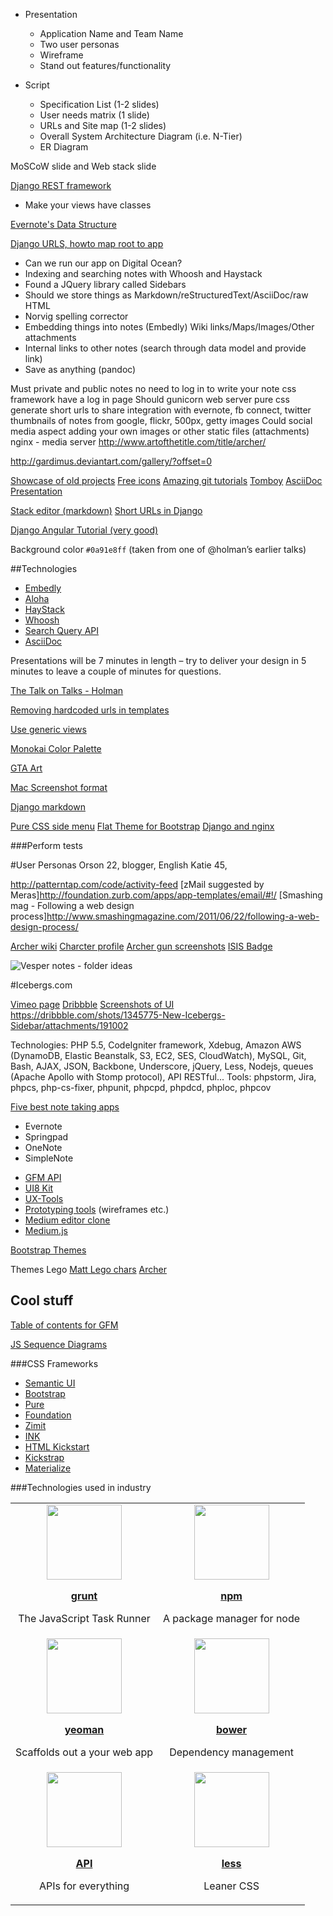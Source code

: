 + Presentation
    + Application Name and Team Name
    + Two user personas
    + Wireframe
    + Stand out features/functionality

+ Script
    + Specification List (1-2 slides)
    + User needs matrix (1 slide)
    + URLs and Site map (1-2 slides)
    + Overall System Architecture Diagram (i.e. N-Tier)
    + ER Diagram

MoSCoW slide and Web stack slide

[Django REST framework](http://www.django-rest-framework.org/tutorial/1-serialization/)
- Make your views have classes

[Evernote's Data Structure](https://dev.evernote.com/doc/articles/data_structure.php)

[Django URLS, howto map root to app](http://stackoverflow.com/questions/7580220/django-urls-howto-map-root-to-app)

* Can we run our app on Digital Ocean?
* Indexing and searching notes with Whoosh and Haystack
* Found a JQuery library called Sidebars
* Should we store things as Markdown/reStructuredText/AsciiDoc/raw HTML
* Norvig spelling corrector
* Embedding things into notes (Embedly)
    Wiki links/Maps/Images/Other attachments
* Internal links to other notes (search through data model and provide link)
* Save as anything (pandoc)

Must
    private and public notes
    no need to log in to write your note
    css framework
    have a log in page
Should
    gunicorn web server
    pure css
    generate short urls to share
    integration with evernote, fb connect, twitter
    thumbnails of notes from google, flickr, 500px, getty images
Could
    social media aspect
    adding your own images or other static files (attachments)
    nginx - media server
http://www.artofthetitle.com/title/archer/

http://gardimus.deviantart.com/gallery/?offset=0

[Showcase of old projects](http://leif.pythonanywhere.com/)
[Free icons](http://thenounproject.com/)
[Amazing git tutorials](https://www.atlassian.com/git/tutorials/)
[Tomboy](https://wiki.gnome.org/Apps/Tomboy)
[AsciiDoc Presentation](https://mojavelinux.github.io/decks/asciidoc-with-pleasure/rwx2012/index.html#37.7)

[Stack editor (markdown)](https://stackedit.io/)
[Short URLs in Django](https://djangosnippets.org/snippets/1323/)

[Django Angular Tutorial (very good)](https://github.com/brwr/thinkster-django-angular-tutorial-draft-1)

Background color `#0a91e8ff` (taken from one of @holman’s earlier talks)

##Technologies
+ [Embedly](http://embed.ly/)
+ [Aloha](http://www.alohaeditor.org/api/)
+ [HayStack](http://haystacksearch.org/)
+ [Whoosh](https://bitbucket.org/mchaput/whoosh/wiki/Home)
+ [Search Query API](http://django-haystack.readthedocs.org/en/latest/searchqueryset_api.html)
+ [AsciiDoc](http://www.methods.co.nz/asciidoc/)

Presentations will be 7 minutes in length – try to deliver your design in 5
minutes to  leave a couple of minutes for questions.

[The Talk on Talks - Holman](http://zachholman.com/talk/the-talk-on-talks/)

[Removing hardcoded urls in templates](https://docs.djangoproject.com/en/1.7/intro/tutorial03/#removing-hardcoded-urls-in-templates)

[Use generic views](https://docs.djangoproject.com/en/1.7/intro/tutorial04/#use-generic-views-less-code-is-better)

[Monokai Color Palette](http://www.colourlovers.com/palette/1718713/Monokai)

[GTA Art](http://bit.ly/16bADC3)

[Mac Screenshot format](http://www.idownloadblog.com/2014/07/31/how-to-change-mac-screenshot-file-format/)

[Django markdown](https://pythonhosted.org/django-markdown/#)

[Pure CSS side menu](http://purecss.io/layouts/side-menu/#)
[Flat Theme for Bootstrap](http://designmodo.com/flat/)
[Django and nginx](http://michal.karzynski.pl/blog/2013/06/09/django-nginx-gunicorn-virtualenv-supervisor/)


###Perform tests

#User Personas
Orson
22, blogger, English 
Katie
45, 

http://patterntap.com/code/activity-feed
[zMail suggested by Meras]http://foundation.zurb.com/apps/app-templates/email/#!/
[Smashing mag - Following a web design process]http://www.smashingmagazine.com/2011/06/22/following-a-web-design-process/

[Archer wiki](http://archer.wikia.com/wiki/Archer_Wiki)
[Charcter profile](http://archer.wikia.com/wiki/Cyril_Figgis)
[Archer gun screenshots](http://www.imfdb.org/wiki/Archer_-_Season_2)
[ISIS Badge](http://bit.ly/1DpQ3Od)

![Vesper notes - folder ideas](http://a3.mzstatic.com/us/r30/Purple3/v4/a2/f2/2d/a2f22dbc-5b63-aa8f-ab0b-26b17e4b807f/screen568x568.jpeg)


#Icebergs.com

[Vimeo page](http://vimeo.com/user11157497)
[Dribbble](https://dribbble.com/AlbertPereta/tags/iceberg)
[Screenshots of UI](http://free.com.tw/icebergs/)
https://dribbble.com/shots/1345775-New-Icebergs-Sidebar/attachments/191002

Technologies: PHP 5.5, CodeIgniter framework, Xdebug, Amazon AWS (DynamoDB, Elastic Beanstalk, S3, EC2, SES, CloudWatch), MySQL, Git, Bash, AJAX, JSON, Backbone, Underscore, jQuery, Less, Nodejs, queues (Apache Apollo with Stomp protocol), API RESTful...
Tools: phpstorm, Jira, phpcs, php-cs-fixer, phpunit, phpcpd, phpdcd, phploc, phpcov

[Five best note taking apps](http://lifehacker.com/5837191/five-best-note-taking-applications)
+ Evernote
+ Springpad
+ OneNote
+ SimpleNote

* [GFM API](ttps://developer.github.com/v3/markdown/)
* [UI8 Kit](https://ui8.net/product/basiliq-wireframe-kit-free)
* [UX-Tools](http://uxdesign.cc/ux-tools/)
* [Prototyping tools](http://prototypingtools.co/)
(wireframes etc.)
* [Medium editor clone](https://github.com/daviferreira/medium-editor)
* [Medium.js](http://jakiestfu.github.io/Medium.js/docs/)

[Bootstrap Themes](http://bootswatch.com/)

Themes
Lego
[Matt Lego chars](http://store.spoke-art.com/collections/bad-dads-prints?page=3)
[Archer](http://archer.wikia.com/wiki/Pam_Poovey)
## Cool stuff

[Table of contents for GFM](http://doctoc.herokuapp.com/)

[JS Sequence Diagrams](http://bramp.github.io/js-sequence-diagrams/)

###CSS Frameworks
* [Semantic UI](http://semantic-ui.com/)
* [Bootstrap](http://getbootstrap.com/)
* [Pure](http://purecss.io/)
* [Foundation](http://foundation.zurb.com/)
* [Zimit](http://firezenk.github.io/zimit/)
* [INK](http://ink.sapo.pt/)
* [HTML Kickstart](http://www.99lime.com/elements/)
* [Kickstrap](http://getkickstart.com/)
* [Materialize](http://materializecss.com/mobile.html)

###Technologies used in industry

<table>
    <tr align="center">
        <td>
            <img src="https://i.cloudup.com/bDkmXyEmr5.png" height="120px" />
            <p><a href="http://gruntjs.com/"> <b>grunt</b> </a></p>
            <p>The JavaScript Task Runner</p>
        </td>
        <td>
            <img src="https://cldup.com/Rg6WLgqccB.svg" height="120px" />
            <p><a href="https://www.npmjs.com/"> <b>npm</b> </a></p>
            <p>A package manager for node</p>
        </td>
    </tr>
    <tr align="center">
        <td>
            <img src="https://cldup.com/P3MQgWdDyG.png" height="120px" />
            <p><a href="http://yeoman.io/"> <b>yeoman</b> </a></p>
            <p>Scaffolds out a your web app</p>
        </td>
        <td>
            <img src="https://i.cloudup.com/Ka0R3QvWRs.png" height="120px" />
            <p><a href="http://bower.io/"> <b>bower</b> </a></p>
            <p>Dependency management</p>
        </td>
    </tr>
    <tr align="center">
        <td>
            <img src="http://bit.ly/1uMGOso" height="120px" />
            <p><a href="http://www.apiforthat.com/"> <b>API</b> </a></p>
            <p>APIs for everything</p>
        </td>
        <td>
            <img src="https://i.cloudup.com/LYSQDzsBKK.png" height="120px" />
            <p><a href="http://lesscss.org/"> <b>less</b> </a></p>
            <p>Leaner CSS</p>
        </td>
    </tr>
</table>